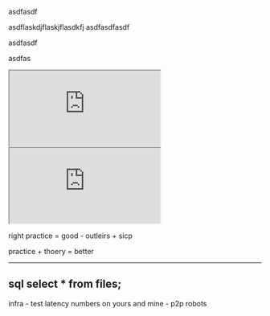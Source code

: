 
asdfasdf



<div class="w-full bg-red-500">
asdflaskdjflaskjflasdkfj asdfasdfasdf
</div>

asdfasdf


asdfas

<iframe class="w-full"src="https://worrydream.com/LadderOfAbstraction/">
</iframe>



<!-- <iframe class="w-full"src="/proxy_to_threejs_journey">
</iframe> -->



<iframe class="w-full"src="https://madebyevan.com/webgl-water/">
</iframe>


right practice = good - outleirs + sicp

practice + thoery = better



---
sql 
select * from files;
---


infra - test latency numbers on yours and mine  - p2p robots